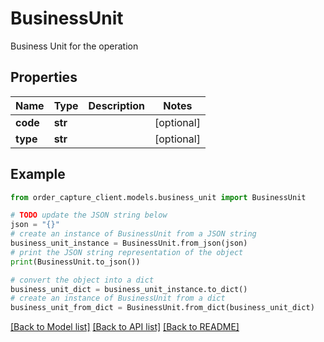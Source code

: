 # BusinessUnit

Business Unit for the operation

## Properties

Name | Type | Description | Notes
------------ | ------------- | ------------- | -------------
**code** | **str** |  | [optional] 
**type** | **str** |  | [optional] 

## Example

```python
from order_capture_client.models.business_unit import BusinessUnit

# TODO update the JSON string below
json = "{}"
# create an instance of BusinessUnit from a JSON string
business_unit_instance = BusinessUnit.from_json(json)
# print the JSON string representation of the object
print(BusinessUnit.to_json())

# convert the object into a dict
business_unit_dict = business_unit_instance.to_dict()
# create an instance of BusinessUnit from a dict
business_unit_from_dict = BusinessUnit.from_dict(business_unit_dict)
```
[[Back to Model list]](../README.md#documentation-for-models) [[Back to API list]](../README.md#documentation-for-api-endpoints) [[Back to README]](../README.md)



